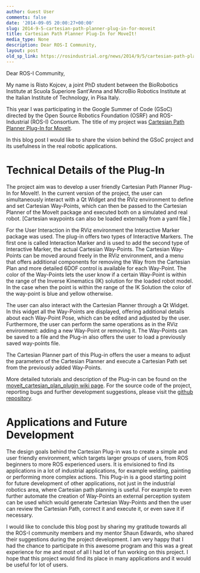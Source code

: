 ```yaml
---
author: Guest User
comments: false
date: '2014-09-05 20:00:27+00:00'
slug: 2014-9-5-cartesian-path-planner-plug-in-for-moveit
title: Cartesian Path Planner Plug-In for MoveIt!
media_type: None
description: Dear ROS-I Community,
layout: post
old_sp_link: https://rosindustrial.org/news/2014/9/5/cartesian-path-planner-plug-in-for-moveit
---
```


Dear ROS-I Community,

My name is Risto Kojcev, a joint PhD student between the BioRobotics Institute at Scuola Superiore Sant'Anna and MicroBio Robotics Institute at the Italian Institute of Technology, in Pisa Italy.

This year I was participating in the Google Summer of Code (GSoC) directed by the Open Source Robotics Foundation (OSRF) and ROS-Industrial (ROS-I) Consortium. The title of my project was [Cartesian Path Planner Plug-In for MoveIt](https://www.google-melange.com/gsoc/project/details/google/gsoc2014/rkojcev/5741031244955648).

In this blog post I would like to share the vision behind the GSoC project and its usefulness in the real robotic applications.

**Technical Details of the Plug-In**
====================================

The project aim was to develop a user friendly Cartesian Path Planner Plug-In for MoveIt!. In the current version of the project, the user can simultaneously interact with a Qt Widget and the RViz environment to define and set Cartesian Way-Points, which can then be passed to the Cartesian Planner of the MoveIt package and executed both on a simulated and real robot. [Cartesian waypoints can also be loaded externally from a yaml file.]

For the User Interaction in the RViz environment the Interactive Marker package was used. The plug-in offers two types of Interactive Markers. The first one is called Interaction Marker and is used to add the second type of Interactive Marker, the actual Cartesian Way-Points. The Cartesian Way-Points can be moved around freely in the RViz environment, and a menu that offers additional components for removing the Way from the Cartesian Plan and more detailed 6DOF control is available for each Way-Point. The color of the Way-Points lets the user know if a certain Way-Point is within the range of the Inverse Kinematics (IK) solution for the loaded robot model. In the case when the point is within the range of the IK Solution the color of the way-point is blue and yellow otherwise.

The user can also interact with the Cartesian Planner through a Qt Widget. In this widget all the Way-Points are displayed, offering additional details about each Way-Point Pose, which can be edited and adjusted by the user. Furthermore, the user can perform the same operations as in the RViz environment: adding a new Way-Point or removing it. The Way-Points can be saved to a file and the Plug-in also offers the user to load a previously saved way-points file.

The Cartesian Planner part of this Plug-in offers the user a means to adjust the parameters of the Cartesian Planner and execute a Cartesian Path set from the previously added Way-Points.

More detailed tutorials and description of the Plug-in can be found on the [moveit\_cartesian\_plan\_plugin wiki page](http://wiki.ros.org/moveit_cartesian_plan_plugin). For the source code of the project, reporting bugs and further development suggestions, please visit the [github repository](https://github.com/ros-industrial-consortium/fermi).

**Applications and Future Development**
=======================================

The design goals behind the Cartesian Plug-in was to create a simple and user friendly environment, which targets larger groups of users, from ROS beginners to more ROS experienced users. It is envisioned to find its applications in a lot of industrial applications, for example welding, painting or performing more complex actions. This Plug-in is a good starting point for future development of other applications, not just in the industrial robotics area, where Cartesian path planning is useful. For example to even further automate the creation of Way-Points an external perception system can be used which would generate Cartesian Way-Points and then the user can review the Cartesian Path, correct it and execute it, or even save it if necessary.

I would like to conclude this blog post by sharing my gratitude towards all the ROS-I community members and my mentor Shaun Edwards, who shared their suggestions during the project development. I am very happy that I had the chance to participate in this awesome program and this was a great experience for me and most of all I had lot of fun working on this project. I hope that this project would find its place in many applications and it would be useful for lot of users.



